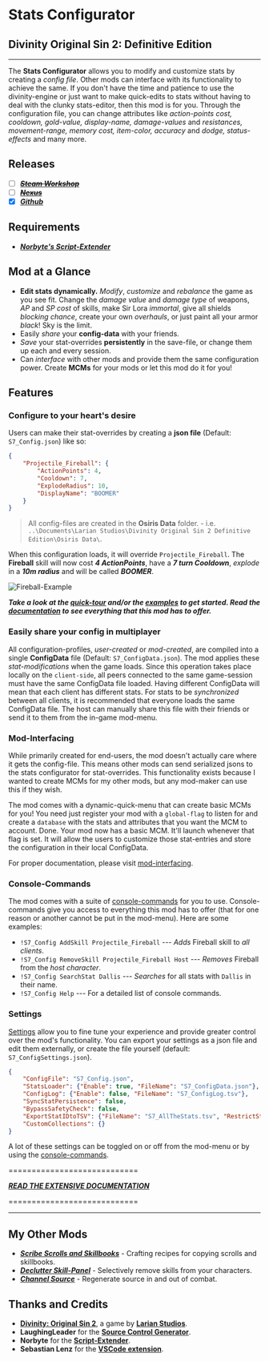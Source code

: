 # **Stats Configurator**

## Divinity Original Sin 2: Definitive Edition

----------

The **Stats Configurator** allows you to modify and customize stats by creating a _config file_.  Other mods can interface with its functionality to achieve the same. If you don't have the time and patience to use the divinity-engine or just want to make quick-edits to stats without having to deal with the clunky stats-editor, then this mod is for you. Through the configuration file, you can change attributes like _action-points cost, cooldown, gold-value, display-name, damage-values_ and _resistances, movement-range, memory cost, item-color, accuracy_ and _dodge, status-effects_ and many more.

## Releases

* [ ] ~~***[Steam Workshop](#SteamWorkshop)***~~
* [ ] ~~***[Nexus](#NexusMods)***~~
* [x] ***[Github](https://github.com/Shresht7/Stats-Configurator)***

## Requirements

* ***[Norbyte's Script-Extender](https://github.com/Norbyte/ositools)***

## Mod at a Glance

* **Edit stats dynamically.** _Modify_, _customize_ and _rebalance_ the game as you see fit. Change the _damage value_ and _damage type_ of weapons, _AP_ and _SP cost_ of skills, make Sir Lora _immortal_, give all shields _blocking chance_, create your own _overhauls_, or just paint all your armor _black_! Sky is the limit.
* Easily _share_ your **config-data** with your friends.
* _Save_ your stat-overrides **persistently** in the save-file, or change them up each and every session.
* Can _interface_ with other mods and provide them the same configuration power. Create **MCMs** for your mods or let this mod do it for you!

## Features

### Configure to your heart's desire

Users can make their stat-overrides by creating a **json file** (Default: `S7_Config.json`) like so:

```json
{
    "Projectile_Fireball": {
        "ActionPoints": 4,
        "Cooldown": 7,
        "ExplodeRadius": 10,
        "DisplayName": "BOOMER"
    }
}
```

> All config-files are created in the **Osiris Data** folder. - i.e. `..\Documents\Larian Studios\Divinity Original Sin 2 Definitive Edition\Osiris Data\`.

When this configuration loads, it will override `Projectile_Fireball`. The **Fireball** skill will now cost ***4 ActionPoints***, have a ***7 turn Cooldown***, _explode_ in a ***10m radius*** and will be called ***BOOMER***.

![Fireball-Example](https://imgur.com/Vc3NkF8.png)

***Take a look at the [quick-tour](Documentation/QuickTour.md) and/or the [examples](Documentation/Examples.md) to get started. Read the [documentation](Documentation/Extensive-Documentation.md) to see everything that this mod has to offer.***

### Easily share your config in multiplayer

All configuration-profiles, _user-created_ or _mod-created_, are compiled into a single **ConfigData** file (Default: `S7_ConfigData.json`). The mod applies these _stat-modifications_ when the game loads. Since this operation takes place locally on the `client-side`, all peers connected to the same game-session must have the same ConfigData file loaded. Having different ConfigData will mean that each client has different stats. For stats to be _synchronized_ between all clients, it is recommended that everyone loads the same ConfigData file. The host can manually share this file with their friends or send it to them from the in-game mod-menu.

### Mod-Interfacing

While primarily created for end-users, the mod doesn't actually care where it gets the config-file. This means other mods can send serialized jsons to the stats configurator for stat-overrides. This functionality exists because I wanted to create MCMs for my other mods, but any mod-maker can use this if they wish.

The mod comes with a dynamic-quick-menu that can create basic MCMs for you! You need just register your mod with a `global-flag` to listen for and create a `database` with the stats and attributes that you want the MCM to account. Done. Your mod now has a basic MCM. It'll launch whenever that flag is set. It will allow the users to customize those stat-entries and store the configuration in their local ConfigData.

For proper documentation, please visit [mod-interfacing](Documentation/Extensive-Documentation.md#Mod-Interfacing).

### Console-Commands

The mod comes with a suite of [console-commands](Documentation/Extensive-Documentation.md#Console-Commands) for you to use. Console-commands give you access to everything this mod has to offer (that for one reason or another cannot be put in the mod-menu). Here are some examples:

* `!S7_Config AddSkill Projectile_Fireball` --- _Adds_ Fireball skill to _all clients_.
* `!S7_Config RemoveSkill Projectile_Fireball Host` --- _Removes_ Fireball from the _host character_.
* `!S7_Config SearchStat Dallis` --- _Searches_ for all stats with `Dallis` in their name.
* `!S7_Config Help` --- For a detailed list of console commands.

### Settings

[Settings](Documentation/Extensive-Documentation.md#Settings) allow you to fine tune your experience and provide greater control over the mod's functionality. You can export your settings as a json file and edit them externally, or create the file yourself (default: `S7_ConfigSettings.json`).

```json
{
    "ConfigFile": "S7_Config.json",
    "StatsLoader": {"Enable": true, "FileName": "S7_ConfigData.json"},
    "ConfigLog": {"Enable": false, "FileName": "S7_ConfigLog.tsv"},
    "SyncStatPersistence": false,
    "BypassSafetyCheck": false,
    "ExportStatIDtoTSV": {"FileName": "S7_AllTheStats.tsv", "RestrictStatTypeTo": ""},
    "CustomCollections": {}
}
```

A lot of these settings can be toggled on or off from the mod-menu or by using the [console-commands](Documentation/Extensive-Documentation.md#Console-Commands).

============================

***[READ THE EXTENSIVE DOCUMENTATION](Documentation/Extensive-Documentation.md)***

============================

----------

## My Other Mods

* ***[Scribe Scrolls and Skillbooks](https://steamcommunity.com/sharedfiles/filedetails/?id=2012742114)*** - Crafting recipes for copying scrolls and skillbooks.
* ***[Declutter Skill-Panel](https://steamcommunity.com/sharedfiles/filedetails/?id=2049313850)*** - Selectively remove skills from your characters.
* ***[Channel Source](https://steamcommunity.com/sharedfiles/filedetails/?id=2028696492)*** - Regenerate source in and out of combat.

## Thanks and Credits

* **[Divinity: Original Sin 2](http://store.steampowered.com/app/435150/Divinity_Original_Sin_2/)**, a game by **[Larian Studios](http://larian.com/)**.
* **LaughingLeader** for the **[Source Control Generator](https://github.com/LaughingLeader/SourceControlGenerator)**.
* **Norbyte** for the **[Script-Extender](https://github.com/Norbyte/ositools)**.
* **Sebastian Lenz** for the **[VSCode extension](https://marketplace.visualstudio.com/items?itemName=sebastian-lenz.divinity-vscode)**.
